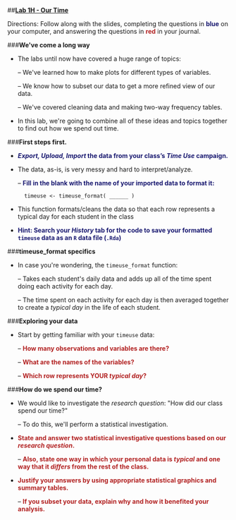 ##**<u>Lab 1H - Our Time</u>**

Directions: Follow along with the slides, completing the questions in <span style="color:midnightblue;">**blue**</span> on your computer, and answering the questions in <span style="color:firebrick;">**red**</span> in your journal.

###**We've come a long way**

* The labs until now have covered a huge range of topics:

    – We've learned how to make plots for different types of variables.

    – We know how to subset our data to get a more refined view of our data.

    – We've covered cleaning data and making two-way frequency tables.

* In this lab, we're going to combine all of these ideas and topics together to find out how we spend out time.

###**First steps first.**

* <span style="color:midnightblue;">***Export, Upload, Import*  the data from your class’s *Time Use* campaign.**</span>

* The data, as-is, is very messy and hard to interpret/analyze.

    – <span style="color:midnightblue;">**Fill in the blank with the name of your imported data to format it:**</span>

        timeuse <- timeuse_format( ______ )

* This function formats/cleans the data so that each row represents a typical day for each student in the class

* <span style="color:midnightblue;">**Hint: Search your *History* tab for the code to save your formatted ```timeuse``` data as an ```R``` data file (```.Rda```)**</span>

###**timeuse_format specifics**

* In case you're wondering, the ```timeuse_format``` function:

    – Takes each student's daily data and adds up all of the time spent doing each activity for each day.

    – The time spent on each activity for each day is then averaged together to create a *typical day* in the life of each student.

###**Exploring your data**

* Start by getting familiar with your ```timeuse``` data:

    – <span style="color:firebrick;">**How many observations and variables are there?**</span>

    – <span style="color:firebrick;">**What are the names of the variables?**</span>

    – <span style="color:firebrick;">**Which row represents YOUR *typical day*?**</span>

###**How do we spend our time?**

* We would like to investigate the *research question*: "How did our class spend our time?"

    – To do this, we'll perform a statistical investigation.

* <span style="color:firebrick;">**State and answer two statistical investigative questions based on our *research question*.**</span>

    – <span style="color:firebrick;">**Also, state one way in which your personal data is *typical* and one way that it *differs* from the rest of the class.**</span>

* <span style="color:firebrick;">**Justify your answers by using appropriate statistical graphics and summary tables.**</span>

    – <span style="color:firebrick;">**If you subset your data, explain why and how it benefited your analysis.**</span>
